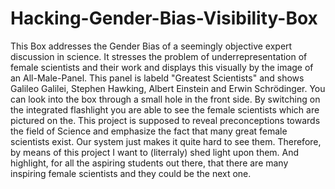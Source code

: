 # Hacking-Gender-Bias-Visibility-Box
This Box addresses the Gender Bias of a seemingly objective expert discussion in science. It stresses the problem of underrepresentation of female scientists and their work and displays this visually by the image of an All-Male-Panel. This panel is labeld "Greatest Scientists" and shows Galileo Galilei, Stephen Hawking, Albert Einstein and Erwin Schrödinger. You can look into the box through a small hole in the front side. By switching on the integrated flashlight you are able to see the female scientists which are pictured on the. This project is supposed to reveal preconceptions towards the field of Science and emphasize the fact that many great female scientists exist. Our system just makes it quite hard to see them. Therefore, by means of this project I want to (literraly) shed light upon them. And highlight, for all the aspiring students out there, that there are many inspiring female scientists and they could be the next one.
